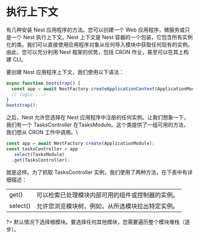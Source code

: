 # 执行上下文

有几种安装 Nest 应用程序的方法。您可以创建一个 Web 应用程序，微服务或只是一个 Nest 执行上下文。Nest 上下文是 Nest 容器的一个包装，它包含所有实例化的类。我们可以直接使用应用程序对象从任何导入模块中获取任何现有的实例。由此，您可以充分利用 Nest 框架的优势，包括 CRON 作业，甚至可以在其上构建 CLI。

要创建 Nest 应用程序上下文，我们使用以下语法：

```typescript
async function bootstrap() {
  const app = await NestFactory.createApplicationContext(ApplicationModule);
  // logic.. :)
}
bootstrap();
```

之后，Nest 允许您选择在 Nest 应用程序中注册的任何实例。让我们想象一下，我们有一个 TasksController 在TasksModule。这个类提供了一组可用的方法，我们想从 CRON 工作中调用。\

```typescript
const app = await NestFactory.create(ApplicationModule);
const tasksController = app
  .select(TasksModule)
  .get(TasksController);
```

就是这样。为了抓取 TasksController 实例，我们使用了两种方法，在下表中有详细描述：

|||
|----|----|
|get()|	可以检索已处理模块内部可用的组件或控制器的实例。|
|select()|	允许您浏览模块树，例如，从所选模块拉出特定实例。|

?> 默认情况下选择根模块。要选择任何其他模块，您需要遍历整个模块堆栈（逐步）。

